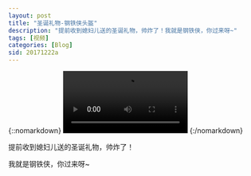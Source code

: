 ```yaml
---
layout: post
title: "圣诞礼物-钢铁侠头盔"
description: "提前收到媳妇儿送的圣诞礼物，帅炸了！我就是钢铁侠，你过来呀~"
tags: [视频]
categories: [Blog]
sid: 20171222a
---
```


{::nomarkdown}
<video width=250 class="my-video" src="//yorry.cn/up/video/638fbfbc346e7364148b3e3aa9fe45.MP4" controls="controls">您的浏览器不支持 video 标签。</video>
{:/nomarkdown}

提前收到媳妇儿送的圣诞礼物，帅炸了！

我就是钢铁侠，你过来呀~